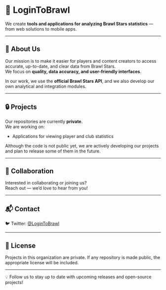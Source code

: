 # 🔫 LoginToBrawl

We create **tools and applications for analyzing Brawl Stars statistics** — from web solutions to mobile apps.

---

## 📌 About Us

Our mission is to make it easier for players and content creators to access accurate, up-to-date, and clear data from Brawl Stars.  
We focus on **quality, data accuracy, and user-friendly interfaces**.

In our work, we use the **official Brawl Stars API**, and we also develop our own analytical and integration modules.

---

## 🔒 Projects

Our repositories are currently **private**.  
We are working on:

- Applications for viewing player and club statistics

Although the code is not public yet, we are actively developing our projects and plan to release some of them in the future.

---

## 🤝 Collaboration

Interested in collaborating or joining us?  
Reach out — we’d love to hear from you!

---

## 📬 Contact

🐦 Twitter: [@LoginToBrawl](https://x.com/LoginToBrawl)

---

## 📄 License

Projects in this organization are private. If any repository is made public, the appropriate license will be included.

---

💡 Follow us to stay up to date with upcoming releases and open-source projects!
